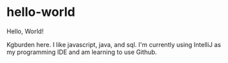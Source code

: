 # hello-world

Hello, World! 

Kgburden here. I like javascript, java, and sql. I'm currently using IntelliJ as my programming IDE and am learning to use Github. 
